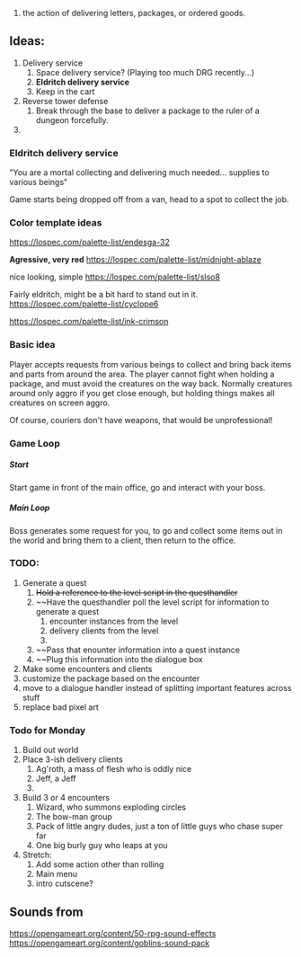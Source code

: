 1. the action of delivering letters, packages, or ordered goods.

## Ideas:
1. Delivery service
	1. Space delivery service? (Playing too much DRG recently...)
	2. **Eldritch delivery service**
	3. Keep in the cart
2. Reverse tower defense
	1. Break through the base to deliver a package to the ruler of a dungeon forcefully.
3. 


### Eldritch delivery service
"You are a mortal collecting and delivering much needed... supplies to various beings"

Game starts being dropped off from a van, head to a spot to collect the job.

### Color template ideas
https://lospec.com/palette-list/endesga-32

**Agressive, very red**
https://lospec.com/palette-list/midnight-ablaze

nice looking, simple
https://lospec.com/palette-list/slso8

Fairly eldritch, might be a bit hard to stand out in it.
https://lospec.com/palette-list/cyclope6


https://lospec.com/palette-list/ink-crimson

### Basic idea
Player accepts requests from various beings to collect and bring back items and parts from around the area.
The player cannot fight when holding a package, and must avoid the creatures on the way back.
Normally creatures around only aggro if you get close enough, but holding things makes all creatures on screen aggro.

Of course, couriers don't have weapons, that would be unprofessional!

### Game Loop
##### Start
Start game in front of the main office, go and interact with your boss.

##### Main Loop
Boss generates some request for you, to go and collect some items out in the world and bring them to a client, then return to the office. 

### TODO:
1. Generate a quest
	1. ~~Hold a reference to the level script in the questhandler~~
	2. ~~Have the questhandler poll the level script for information to generate a quest
		1. encounter instances from the level
		2. delivery clients from the level
		3. 
	3. ~~Pass that enounter information into a quest instance
	4. ~~Plug this information into the dialogue box
2. Make some encounters and clients
3. customize the package based on the encounter
4. move to a dialogue handler instead of splitting important features across stuff
5. replace bad pixel art

### Todo for Monday
1. Build out world
2. Place 3-ish delivery clients
	1. Ag'roth, a mass of flesh who is oddly nice
	2. Jeff, a Jeff
	3. 
3. Build 3 or 4 encounters
	1. Wizard, who summons exploding circles
	2. The bow-man group
	3. Pack of little angry dudes, just a ton of little guys who chase super far
	4. One big burly guy who leaps at you
4. Stretch:
	1. Add some action other than rolling
	2. Main menu
	3. intro cutscene?

## Sounds from
https://opengameart.org/content/50-rpg-sound-effects
https://opengameart.org/content/goblins-sound-pack